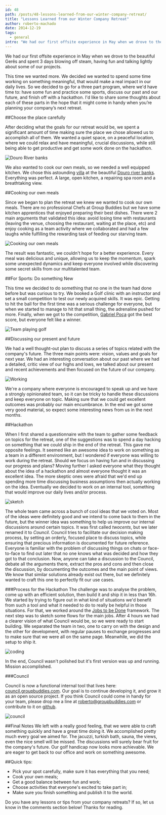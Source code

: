 ```yaml
---
id: 48
path: /posts/48-lessons-learned-from-our-winter-company-retreat/
title: "Lessons Learned from our Winter Company Retreat"
author: roberto-machado
date: 2014-12-19
tags:
  - general
intro: "We had our first offsite experience in May when we drove to the beautiful Gerês and spent 3 days blowing off steam, having fun and talking lightly about some of our projects."
---
```


We had our first offsite experience in May when we drove to the beautiful Gerês and spent 3 days blowing off steam, having fun and talking lightly about some of our projects. 

This time we wanted more. We decided we wanted to spend some time working on something meaningful, that would make a real impact in our daily lives. So we decided to go for a three part program, where we'd have time to: have some fun and practice some sports, discuss our past and our future, and finish off with a hackathon. I'd like to share some thoughts about each of these parts in the hope that it might come in handy when you’re planning your company’s next retreat.

##Choose the place carefully

After deciding what the goals for our retreat would be, we spent a significant amount of time making sure the place we chose allowed us to accomplish all of them. We wanted a quiet space, on a peaceful location, where we could relax and have meaningful, crucial discussions, while still being able to get productive and get some work done on the hackathon.

![Douro River banks](https://blog.groupbuddies.com/uploads/post_image/image/28/casa_douro.png)

We also wanted to cook our own meals, so we needed a well equipped kitchen. We chose this astounding [villa](https://www.booking.com/hotel/pt/villa-spa-douro.pt-pt.html) at the beautiful [Douro river banks](https://www.google.pt/search?q=douro+river+banks&espv=2&biw=1280&bih=637&source=lnms&tbm=isch&sa=X&ei=8m-RVMrCFoT6UM6agZAO&ved=0CAYQ_AUoAQ#imgdii=_). Everything was perfect. A large, open kitchen, a repairing spa room and a breathtaking view.



##Cooking our own meals

Since we began to plan the retreat we knew we wanted to cook our own meals. There are no professional Chefs at Group Buddies but we have some kitchen apprentices that enjoyed preparing their best dishes. There were 2 main arguments that validated this idea: avoid losing time with restaurants (leaving the venue, choosing the restaurant, waiting at the place, etc) and enjoy cooking as a team activity where we collaborated and had a few laughs while fulfilling the rewarding task of feeding our starving team.

![Cooking our own meals](https://blog.groupbuddies.com/uploads/post_image/image/20/IMG_1794.JPG)

The result was fantastic, we couldn't hope for a better experience. Every meal was delicious and unique, allowing us to keep the momentum, spark some unexpected dynamics and keep everyone involved while discovering some secret skills from our multitalented team.


##For Sports: Do something New

This time we decided to do something that no one in the team had done before but was curious to try. We booked a Golf clinic with an instructor and set a small competition to test our newly acquired skills. It was epic. Getting to hit the ball for the first time was a serious challenge for everyone, but when we started to manage to hit that small thing, the adrenaline pushed for more. Finally, when we got to the competition, [Gabriel Poça](https://twitter.com/gabrielgpoca) got the best score, but everyone felt like a winner.

![Team playing golf](https://blog.groupbuddies.com/uploads/post_image/image/22/2014-12-06_15.21.28.jpg)

##Discussing our present and future

We had a well thought-out plan to discuss a series of topics related with the company's future. The three main points were: vision, values and goals for next year. We had an interesting conversation about our past where we had a detailed, critic view of our highs and lows, we talked about our present and recent achievements and then focused on the future of our company.

![Working](https://blog.groupbuddies.com/uploads/post_image/image/23/2014-12-07_17.17.22.jpg)

We're a company where everyone is encouraged to speak up and we have a strongly opinionated team, so it can be tricky to handle these discussions and keep everyone on topic. Making sure that we could get excellent outcomes was probably our main encumbrance. In the end we got some very good material, so expect some interesting news from us in the next months.

##Hackathon

When I first shared a questionnaire with the team to gather some feedback on topics for the retreat, one of the suggestions was to spend a day hacking on something that we could ship in the end of the retreat. This gave me opposite feelings. It seemed like an awesome idea to work on something as a team in a different environment, but I wondered if everyone was willing to work during the retreat. Should we focus on having fun and in discussing our progress and plans? Moving further I asked everyone what they thought about the idea of a hackathon and almost everyone thought it was an excellent idea. The more skeptic ones were afraid that we'd end up spending more time discussing business assumptions then actually working on the idea. Eventually we decided to work on an internal tool, something that would improve our daily lives and/or process.

![sketch](https://blog.groupbuddies.com/uploads/post_image/image/25/2014-12-07_19.56.27.jpg)

The whole team came across a bunch of cool ideas that we voted on. Most of the ideas were definitely good and we intend to come back to them in the future, but the winner idea was something to help us improve our internal discussions around certain topics. It was first called _twocents_, but we later renamed it to _Council_.
Council tries to facilitate our decision making process, by setting an orderly, focused place to discuss topics, while ensuring that precious information is documented for future reference. Everyone is familiar with the problem of discussing things on chats or face-to-face to find out later that no one knows what was decided and how they got to that conclusion. Now, anyone can take a discussion to the Council, debate all the arguments there, extract the pros and cons and then close the discussion, by documenting the outcomes and the main point of views.
We know that similar solutions already exist out there, but we definitely wanted to craft this one to perfectly fit our use cases.

###Process for the Hackathon
The challenge was to analyse the problem, come up with an efficient solution, then build it and ship it in less than 16h. We started by trying to figure out in what kind of situations we'd benefit from such a tool and what it needed to do to really be helpful in those situations. For that, we worked around the [Jobs to be Done](https://medium.com/the-job-to-be-done) framework. The next step was to sketch some flows for the main jobs. After 4 hours we had a clearer vision of what Council would be, so we were ready to start building. We separated the team in two, one to carry on with the design and the other for development, with regular pauses to exchange progresses and to make sure that we were all on the same page. Meanwhile, we did the setup to ship it. 

![coding](https://blog.groupbuddies.com/uploads/post_image/image/24/2014-12-07_19.57.06.jpg)

In the end, Council wasn't polished but it's first version was up and running. Mission accomplished.

###Council

Council is now a functional internal tool that lives here: [council.groupbuddies.com](https://council.groupbuddies.com). Our goal is to continue developing it, and grow it as an open source project. If you think Council could come in handy for your team, please drop me a line at [roberto@groupbuddies.com](mailto:roberto@groupbuddies.com) or contribute to it on [github](https://github.com/groupbuddies/council).

![council](https://blog.groupbuddies.com/uploads/post_image/image/27/blog-council.png)

##Final Notes
We left with a really good feeling, that we were able to craft something quickly and have a great time doing it. We accomplished pretty much every goal we aimed for. The jacuzzi, turkish bath, sauna, the views, even the nice smell will be missed. The discussions will surely bear fruit for the company's future. Our golf handicap now looks more achievable. We are eager to get back to our office and work on something awesome.

##Quick tips:

* Pick your spot carefully, make sure it has everything that you need;
* Cook your own meals;
* Get a good balance between fun and work;
* Choose activities that everyone's excited to take part in;
* Make sure you finish something and publish it to the world.

Do you have any lessons or tips from your company retreats? If so, let us know in the comments section below! Thanks for reading.
